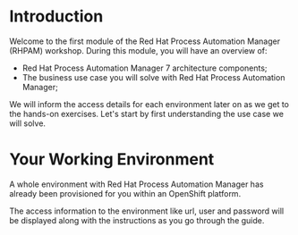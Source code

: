 # Introduction

Welcome to the first module of the Red Hat Process Automation Manager (RHPAM) workshop. During this module, you will have an overview of:

- Red Hat Process Automation Manager 7 architecture components;
- The business use case you will solve with Red Hat Process Automation Manager;

We will inform the access details for each environment later on as we get to the hands-on exercises. Let's start by first understanding the use case we will solve.

# Your Working Environment

A whole environment with Red Hat Process Automation Manager has already been provisioned for you within an OpenShift platform.

The access information to the environment like url, user and password will be displayed along with the instructions as you go through the guide.
